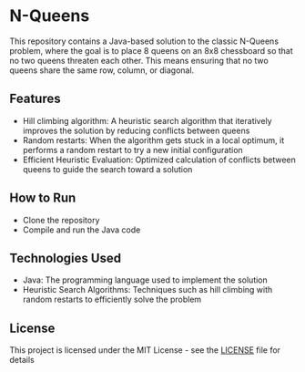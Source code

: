 # N-Queens
This repository contains a Java-based solution to the classic N-Queens problem, where the goal is to place 8 queens on an 8x8 chessboard so that no two queens threaten each other. This means ensuring that no two queens share the same row, column, or diagonal.

## Features
- Hill climbing algorithm: A heuristic search algorithm that iteratively improves the solution by reducing conflicts between queens
- Random restarts: When the algorithm gets stuck in a local optimum, it performs a random restart to try a new initial configuration
- Efficient Heuristic Evaluation: Optimized calculation of conflicts between queens to guide the search toward a solution

## How to Run
- Clone the repository
- Compile and run the Java code

## Technologies Used
- Java: The programming language used to implement the solution
- Heuristic Search Algorithms: Techniques such as hill climbing with random restarts to efficiently solve the problem
  
## License
This project is licensed under the MIT License - see the [LICENSE](./LICENSE) file for details
